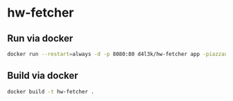 # hw-fetcher

## Run via docker
```bash
docker run --restart=always -d -p 8080:80 d4l3k/hw-fetcher app -piazzauser="..." -piazzapass="..."
```

## Build via docker
```bash
docker build -t hw-fetcher .
```
